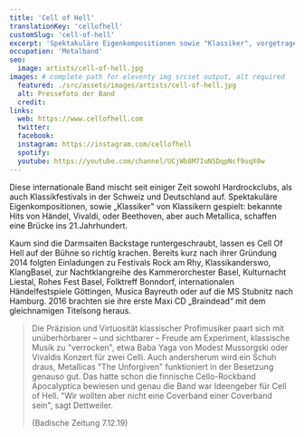 ```yaml
---
title: 'Cell of Hell'
translationKey: 'cellofhell'
customSlug: 'cell-of-hell'
excerpt: 'Spektakuläre Eigenkompositionen sowie "Klassiker", vorgetragen von Klassikern: Bekannte "Hits" von Händel, Vivaldi oder Beethoven, aber auch Metallica, schlagen eine Brücke ins 21. Jahrhundert.'
occupation: 'Metalband'
seo:
  image: artists/cell-of-hell.jpg
images: # complete path for eleventy img srcset output, alt required
  featured: ./src/assets/images/artists/cell-of-hell.jpg
  alt: Pressefoto der Band
  credit:
links:
  web: https://www.cellofhell.com
  twitter:
  facebook:
  instagram: https://instagram.com/cellofhell
  spotify:
  youtube: https://youtube.com/channel/UCjWb8M7IuN5DqpNcf9oqX0w
---
```


Diese internationale Band mischt seit einiger Zeit sowohl Hardrockclubs, als auch Klassikfestivals in der Schweiz und Deutschland auf. Spektakuläre Eigenkompositionen, sowie „Klassiker" von Klassikern gespielt: bekannte Hits von Händel, Vivaldi, oder Beethoven, aber auch Metallica, schaffen eine Brücke ins 21.Jahrhundert.

Kaum sind die Darmsaiten Backstage runtergeschraubt, lassen es Cell Of Hell auf der Bühne so richtig krachen. Bereits kurz nach ihrer Gründung 2014 folgten Einladungen zu Festivals Rock am Rhy, Klassikanderswo, KlangBasel, zur Nachtklangreihe des Kammerorchester Basel, Kulturnacht Liestal, Rohes Fest Basel, Folktreff Bonndorf, internationalen Händelfestspiele Göttingen, Musica Bayreuth oder auf die MS Stubnitz nach Hamburg. 2016 brachten sie ihre erste Maxi CD „Braindead“ mit dem gleichnamigen Titelsong heraus.

> Die Präzision und Virtuosität klassischer Profimusiker paart sich mit unüberhörbarer – und sichtbarer – Freude am Experiment, klassische Musik zu "verrocken", etwa Baba Yaga von Modest Mussorgski oder Vivaldis Konzert für zwei Celli. Auch andersherum wird ein Schuh draus, Metallicas "The Unforgiven" funktioniert in der Besetzung genauso gut. Das hatte schon die finnische Cello-Rockband Apocalyptica bewiesen und genau die Band war Ideengeber für Cell of Hell. "Wir wollten aber nicht eine Coverband einer Coverband sein", sagt Dettweiler.
>
> (Badische Zeitung 7.12.19)
